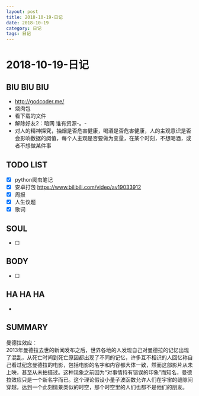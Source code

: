 ```yaml
---
layout: post
title: 2018-10-19-日记
date: 2018-10-19
category: 日记
tags: 日记
---
```

# 2018-10-19-日记
## BIU BIU BIU
- http://godcoder.me/
- 烧肉包
- 看下载的文件
- 解除好友2：暗网 谁有资源-。-
- 对人的精神探究，抽烟是否危害健康，喝酒是否危害健康，人的主观意识是否会影响数据的阕值，每个人主观是否要做为变量，在某个时刻，不想喝酒，或者不想做某件事
 
## TODO LIST
- [x] python爬虫笔记
- [x] 安卓打包 https://www.bilibili.com/video/av19033912
- [x] 周报
- [x] 人生议题
- [x] 歌词
 
## SOUL
- [ ] 
 
## BODY
- [ ] 
 
## HA HA HA
- 
 
## SUMMARY
 曼德拉效应：  
2013年曼德拉去世的新闻发布之后，世界各地的人发现自己对曼德拉的记忆出现了混乱，从死亡时间到死亡原因都出现了不同的记忆，许多互不相识的人回忆称自己看过纪念曼德拉的电影，包括电影的名字和内容都大体一致，然而这部影片从未上映，甚至从未拍摄过。这种现象之前因为“对事情持有错误的印象”而知名，曼德拉效应只是一个新名字而已。这个理论假设小量子波函数允许人们在宇宙的缝隙间穿越，达到一个此刻情景类似的时空，那个时空里的人们也都不是他们的朋友。  
 
